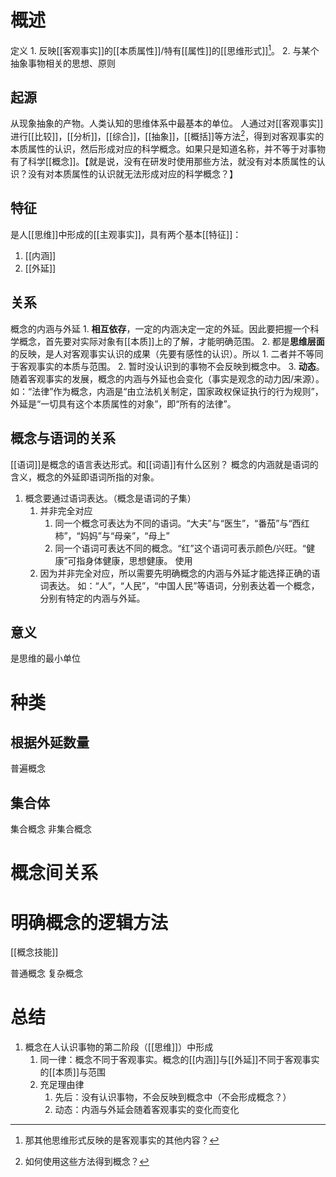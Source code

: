 # 概述
定义
	1. 反映[[客观事实]]的[[本质属性]]/特有[[属性]]的[[思维形式]][^1]。
	2. 与某个抽象事物相关的思想、原则
## 起源
从现象抽象的产物。人类认知的思维体系中最基本的单位。
人通过对[[客观事实]]进行[[比较]]，[[分析]]，[[综合]]，[[抽象]]，[[概括]]等方法[^2]，得到对客观事实的本质属性的认识，然后形成对应的科学概念。如果只是知道名称，并不等于对事物有了科学[[概念]]。【就是说，没有在研发时使用那些方法，就没有对本质属性的认识？没有对本质属性的认识就无法形成对应的科学概念？】
## 特征
是人[[思维]]中形成的[[主观事实]]，具有两个基本[[特征]]：
1. [[内涵]] 
2. [[外延]] 
## 关系
概念的内涵与外延
	1. **相互依存**，一定的内涵决定一定的外延。因此要把握一个科学概念，首先要对实际对象有[[本质]]上的了解，才能明确范围。
	2. 都是**思维层面**的反映，是人对客观事实认识的成果（先要有感性的认识）。所以
		1. 二者并不等同于客观事实的本质与范围。
		2. 暂时没认识到的事物不会反映到概念中。
	3. **动态**。随着客观事实的发展，概念的内涵与外延也会变化（事实是观念的动力因/来源）。
如：“法律”作为概念，内涵是“由立法机关制定，国家政权保证执行的行为规则”，外延是“一切具有这个本质属性的对象”，即“所有的法律”。
## 概念与语词的关系
[[语词]]是概念的语言表达形式。和[[词语]]有什么区别？
概念的内涵就是语词的含义，概念的外延即语词所指的对象。
1. 概念要通过语词表达。（概念是语词的子集）
	1. 并非完全对应
		1. 同一个概念可表达为不同的语词。“大夫”与“医生”，“番茄”与“西红柿”，“妈妈”与“母亲”，“母上”
		2. 同一个语词可表达不同的概念。“红”这个语词可表示颜色/兴旺。“健康”可指身体健康，思想健康。
使用
	1. 因为并非完全对应，所以需要先明确概念的内涵与外延才能选择正确的语词表达。
如：“人”，“人民”，“中国人民”等语词，分别表达着一个概念，分别有特定的内涵与外延。
## 意义
是思维的最小单位
# 种类
## 根据外延数量
普遍概念

## 集合体
集合概念
非集合概念
# 概念间关系
# 明确概念的逻辑方法
[[概念技能]] 

普通概念
复杂概念

# 总结
1. 概念在人认识事物的第二阶段（[[思维]]）中形成
	1. 同一律：概念不同于客观事实。概念的[[内涵]]与[[外延]]不同于客观事实的[[本质]]与范围
	2. 充足理由律
		1. 先后：没有认识事物，不会反映到概念中（不会形成概念？）
		2. 动态：内涵与外延会随着客观事实的变化而变化


[^1]: 那其他思维形式反映的是客观事实的其他内容？
[^2]: 如何使用这些方法得到概念？